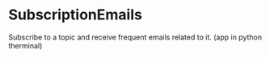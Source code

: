 # SubscriptionEmails
Subscribe to a topic and receive frequent emails related to it. (app in python therminal)
